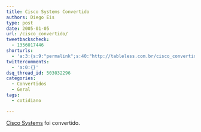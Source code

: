 ```yaml
---
title: Cisco Systems Convertido
authors: Diego Eis
type: post
date: 2005-01-05
url: /cisco_convertido/
tweetbackscheck:
  - 1356017446
shorturls:
  - 'a:3:{s:9:"permalink";s:40:"http://tableless.com.br/cisco_convertido";s:7:"tinyurl";s:26:"http://tinyurl.com/3tmtgxa";s:4:"isgd";s:19:"http://is.gd/24M7jH";}'
twittercomments:
  - 'a:0:{}'
dsq_thread_id: 503032296
categories:
  - Convertidos
  - Geral
tags:
  - cotidiano

---
```

[Cisco Systems][1] foi convertido.

 [1]: http://tableless.com.br/convertidos.asp#cisco
